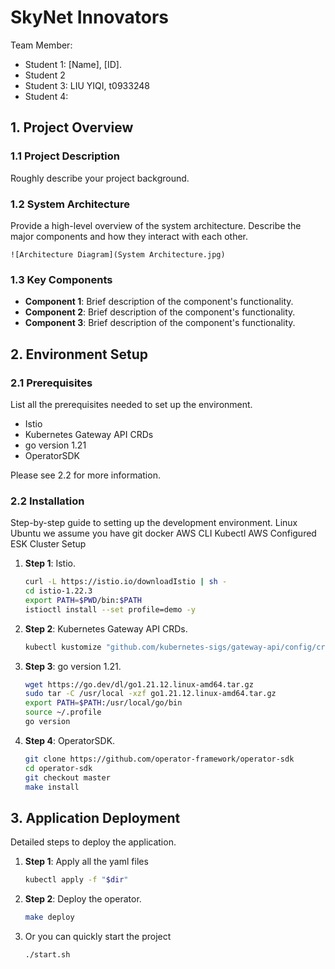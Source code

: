 
# SkyNet Innovators

Team Member:

- Student 1: [Name], [ID].
- Student 2
- Student 3: LIU YIQI, t0933248
- Student 4:

## 1. Project Overview

### 1.1 Project Description

Roughly describe your project background. 

### 1.2 System Architecture

Provide a high-level overview of the system architecture. Describe the major components and how they interact with each other.

```
![Architecture Diagram](System Architecture.jpg)
```

### 1.3 Key Components
- **Component 1**: Brief description of the component's functionality.
- **Component 2**: Brief description of the component's functionality.
- **Component 3**: Brief description of the component's functionality.

## 2. Environment Setup

### 2.1 Prerequisites
List all the prerequisites needed to set up the environment.
- Istio
- Kubernetes Gateway API CRDs
- go version 1.21
- OperatorSDK

Please see 2.2 for more information.

### 2.2 Installation
Step-by-step guide to setting up the development environment.
Linux Ubuntu
we assume you have
git
docker
AWS CLI 
Kubectl
AWS Configured
ESK Cluster Setup
1. **Step 1**: Istio.
    ```bash
    curl -L https://istio.io/downloadIstio | sh -
    cd istio-1.22.3
    export PATH=$PWD/bin:$PATH
    istioctl install --set profile=demo -y
    ```
2. **Step 2**: Kubernetes Gateway API CRDs.
   
    ```bash
    kubectl kustomize "github.com/kubernetes-sigs/gateway-api/config/crd?ref=v1.1.0" | kubectl apply -f -
    ```
3. **Step 3**: go version 1.21.
   
    ```bash
    wget https://go.dev/dl/go1.21.12.linux-amd64.tar.gz
    sudo tar -C /usr/local -xzf go1.21.12.linux-amd64.tar.gz
    export PATH=$PATH:/usr/local/go/bin
    source ~/.profile
    go version
    ```

4. **Step 4**: OperatorSDK.
   
    ```bash
    git clone https://github.com/operator-framework/operator-sdk
    cd operator-sdk
    git checkout master
    make install
    ```
## 3. Application Deployment

Detailed steps to deploy the application.

1. **Step 1**: Apply all the yaml files
    
    ```bash
    kubectl apply -f "$dir"
    ```
2. **Step 2**: Deploy the operator.
    ```bash
    make deploy
    ```
3. Or you can quickly start the project
    ```bash
    ./start.sh
    ```

